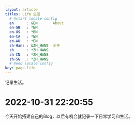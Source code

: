 ```yaml
---
layout: article
titles: Life 生活
  # @start locale config
  en      : &EN       About
  en-GB   : *EN
  en-US   : *EN
  en-CA   : *EN
  en-AU   : *EN
  zh-Hans : &ZH_HANS  关于
  zh      : *ZH_HANS
  zh-CN   : *ZH_HANS
  zh-SG   : *ZH_HANS
  # @end locale config
key: page-life
---
```


记录生活。
# 2022-10-31 22:20:55
今天开始搭建自己的Blog，以后有机会就记录一下日常学习和生活。
